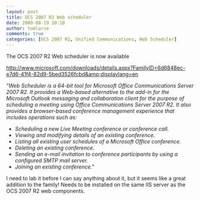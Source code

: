 ```yaml
---
layout: post
title: OCS 2007 R2 Web scheduler
date: 2009-08-19 10:10
author: tomlarse
comments: true
categories: [OCS 2007 R2, Unified Communications, Web Scheduler]
---
```

The OCS 2007 R2 Web scheduler is now available

<a href="http://www.microsoft.com/downloads/details.aspx?FamilyID=6d6848ec-e7d6-41f4-82d9-5bed3526fcbd&amp;displaylang=en" target="_blank">http://www.microsoft.com/downloads/details.aspx?FamilyID=6d6848ec-e7d6-41f4-82d9-5bed3526fcbd&amp;displaylang=en</a>

<em>"Web Scheduler is a 64-bit tool for Microsoft Office Communications Server 2007 R2. It provides a Web-based alternative to the add-in for the Microsoft Outlook messaging and collaboration client for the purpose of scheduling a meeting using Office Communications Server 2007 R2. It also provides a browser-based conference management experience that includes operations such as:</em>

<em> </em>

<em><span> </span></em>
<ul>
	<li><em>Scheduling a new Live Meeting conference or conference call.</em></li>
	<li><em>Viewing and modifying details of an existing conference.</em></li>
	<li><em>Listing all existing user schedules of a Microsoft Office conference.</em></li>
	<li><em>Deleting an existing conference.</em></li>
	<li><em>Sending an e-mail invitation to conference participants by using a configured SMTP mail server.</em></li>
	<li><em>Joining an existing conference."</em></li>
</ul>
<em></em>
I need to lab it before I can say anything about it, but it seems like a great addition to the family! Needs to be installed on the same IIS server as the OCS 2007 R2 web components.
